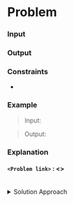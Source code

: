 # Problem


### Input


### Output


### Constraints
* 

### Example
>Input:<br/>

>Output:<br/>

### Explanation


#### `<Problem link>` : <>
<br/>
<details>
  <summary>Solution Approach</summary>
  
  ######
  
   
  
  ### References
  
  ><br/>
  
</details>
